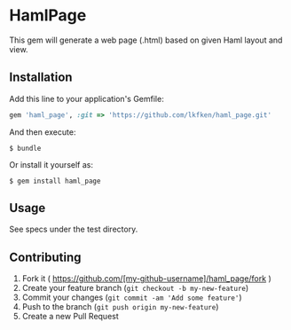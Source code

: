 # HamlPage

This gem will generate a web page (.html) based on given Haml layout and view.

## Installation

Add this line to your application's Gemfile:

```ruby
gem 'haml_page', :git => 'https://github.com/lkfken/haml_page.git'
```

And then execute:

    $ bundle

Or install it yourself as:

    $ gem install haml_page

## Usage

See specs under the test directory.

## Contributing

1. Fork it ( https://github.com/[my-github-username]/haml_page/fork )
2. Create your feature branch (`git checkout -b my-new-feature`)
3. Commit your changes (`git commit -am 'Add some feature'`)
4. Push to the branch (`git push origin my-new-feature`)
5. Create a new Pull Request
